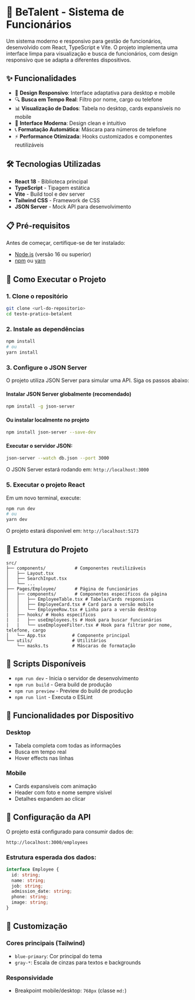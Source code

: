 # 🏢 BeTalent - Sistema de Funcionários

Um sistema moderno e responsivo para gestão de funcionários, desenvolvido com React, TypeScript e Vite. O projeto implementa uma interface limpa para visualização e busca de funcionários, com design responsivo que se adapta a diferentes dispositivos.

## ✨ Funcionalidades

- 📱 **Design Responsivo**: Interface adaptativa para desktop e mobile
- 🔍 **Busca em Tempo Real**: Filtro por nome, cargo ou telefone
- 📊 **Visualização de Dados**: Tabela no desktop, cards expansíveis no mobile
- 🎨 **Interface Moderna**: Design clean e intuitivo
- 📞 **Formatação Automática**: Máscara para números de telefone
- ⚡ **Performance Otimizada**: Hooks customizados e componentes reutilizáveis

## 🛠️ Tecnologias Utilizadas

- **React 18** - Biblioteca principal
- **TypeScript** - Tipagem estática
- **Vite** - Build tool e dev server
- **Tailwind CSS** - Framework de CSS
- **JSON Server** - Mock API para desenvolvimento

## 📋 Pré-requisitos

Antes de começar, certifique-se de ter instalado:

- [Node.js](https://nodejs.org/) (versão 16 ou superior)
- [npm](https://www.npmjs.com/) ou [yarn](https://yarnpkg.com/)

## 🚀 Como Executar o Projeto

### 1. Clone o repositório

```bash
git clone <url-do-repositorio>
cd teste-pratico-betalent
```

### 2. Instale as dependências

```bash
npm install
# ou
yarn install
```

### 3. Configure o JSON Server

O projeto utiliza JSON Server para simular uma API. Siga os passos abaixo:

#### Instalar JSON Server globalmente (recomendado)
```bash
npm install -g json-server
```

#### Ou instalar localmente no projeto
```bash
npm install json-server --save-dev
```

#### Executar o servidor JSON:
```bash
json-server --watch db.json --port 3000
```

O JSON Server estará rodando em: `http://localhost:3000`

### 5. Executar o projeto React

Em um novo terminal, execute:

```bash
npm run dev
# ou
yarn dev
```

O projeto estará disponível em: `http://localhost:5173`

## 📁 Estrutura do Projeto

```
src/
├── components/           # Componentes reutilizáveis
│   ├── Layout.tsx
│   ├── SearchInput.tsx
│   └── ...
├── Pages/Employee/       # Página de funcionários
│   ├── components/       # Componentes específicos da página
│   │   ├── EmployeeTable.tsx # Tabela/Cards responsivos
│   │   ├── EmployeeCard.tsx # Card para a versão mobile
│   │   └── EmployeeRow.tsx # Linha para a versão desktop
|   ├── hooks/ # Hooks específicos
|   |   ├── useEmployees.ts # Hook para buscar funcionários
|   |   └── useEmployeeFilter.tsx # Hook para filtrar por nome, telefone, cargo
│   └── App.tsx          # Componente principal
└── utils/               # Utilitários
    └── masks.ts         # Máscaras de formatação

```

## 🎯 Scripts Disponíveis

- `npm run dev` - Inicia o servidor de desenvolvimento
- `npm run build` - Gera build de produção
- `npm run preview` - Preview do build de produção
- `npm run lint` - Executa o ESLint

## 📱 Funcionalidades por Dispositivo

### Desktop
- Tabela completa com todas as informações
- Busca em tempo real
- Hover effects nas linhas

### Mobile
- Cards expansíveis com animação
- Header com foto e nome sempre visível
- Detalhes expandem ao clicar

## 🔧 Configuração da API

O projeto está configurado para consumir dados de:
```
http://localhost:3000/employees
```

### Estrutura esperada dos dados:
```typescript
interface Employee {
  id: string;
  name: string;
  job: string;
  admission_date: string;
  phone: string;
  image: string;
}
```

## 🎨 Customização

### Cores principais (Tailwind)
- `blue-primary`: Cor principal do tema
- `gray-*`: Escala de cinzas para textos e backgrounds

### Responsividade
- Breakpoint mobile/desktop: `768px` (classe `md:`)
